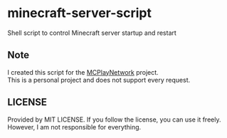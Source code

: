 minecraft-server-script
=======================
Shell script to control Minecraft server startup and restart

Note
----
I created this script for the [MCPlayNetwork](https://www.mcplay.biz) project.  
This is a personal project and does not support every request.

LICENSE
-------
Provided by MIT LICENSE.
If you follow the license, you can use it freely.  
However, I am not responsible for everything.
